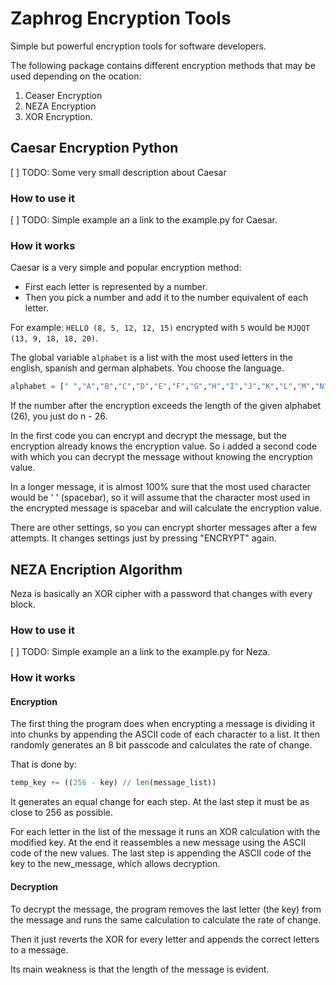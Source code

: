 # Zaphrog Encryption Tools

Simple but powerful encryption tools for software developers.

The following package contains different encryption methods that may be used depending on the ocation:

1. Ceaser Encryption
2. NEZA Encryption
3. XOR Encryption.

## Caesar Encryption Python

[ ] TODO: Some very small description about Caesar

### How to use it

[ ] TODO: Simple example an a link to the example.py for Caesar.

### How it works

Caesar is a very simple and popular encryption method:
- First each letter is represented by a number.
- Then you pick a number and add it to the number equivalent of each letter.

For example: `HELLO (8, 5, 12, 12, 15)` encrypted with `5` would be `MJQQT (13, 9, 18, 18, 20)`.

The global variable `alphabet` is a list with the most used letters in the english, spanish and german alphabets. You choose the language.
```py
alphabet = [" ","A","B","C","D","E","F","G","H","I","J","K","L","M","N","O","P","Q","R","S","T","U","V","W","X", "Y", "Z"]
```

If the number after the encryption exceeds the length of the given alphabet (26), you just do n - 26.

In the first code you can encrypt and decrypt the message, but the encryption already knows the encryption value.
So i added a second code with which you can decrypt the message without knowing the encryption value.

In a longer message, it is almost 100% sure that the most used character would be ' ' (spacebar), so it will assume that the character most used in the encrypted message is spacebar and will calculate the encryption value.

There are other settings, so you can encrypt shorter messages after a few attempts. It changes settings just by pressing "ENCRYPT" again.

## NEZA Encription Algorithm

Neza is basically an XOR cipher with a password that changes with every block.

### How to use it

[ ] TODO: Simple example an a link to the example.py for Neza.

### How it works

#### Encryption

The first thing the program does when encrypting a message is dividing it into chunks by appending the ASCII code of
each character to a list. It then randomly generates an 8 bit passcode and calculates the rate of change. 

That is done by:

```py
temp_key += ((256 - key) // len(message_list))
``` 

It generates an equal change for each step. At the last step it must be as close to 256 as possible.

For each letter in the list of the message it runs an XOR calculation with the modified key. At the end it reassembles a new message using the ASCII code of the new values. The last step is appending the ASCII code of the key to the new_message, which allows decryption.

#### Decryption

To decrypt the message, the program removes the last letter (the key) from the message and runs the same calculation to calculate the rate of change.

Then it just reverts the XOR for every letter and appends the correct letters to a message.

Its main weakness is that the length of the message is evident.
